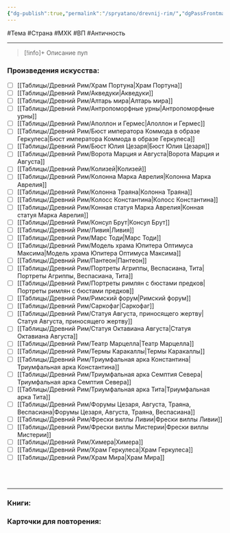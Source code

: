 ```yaml
---
{"dg-publish":true,"permalink":"/spryatano/drevnij-rim/","dgPassFrontmatter":true}
---
```


#Тема #Страна #МХК #ВП #Античность

---

> [!info]+ Описание
> пуп
### Произведения искусства:
- [ ] [[Таблицы/Древний Рим/Храм Портуна\|Храм Портуна]]
- [ ] [[Таблицы/Древний Рим/Акведуки\|Акведуки]]
- [ ] [[Таблицы/Древний Рим/Алтарь мира\|Алтарь мира]]
- [ ] [[Таблицы/Древний Рим/Антропоморфные урны\|Антропоморфные урны]]
- [ ] [[Таблицы/Древний Рим/Аполлон и Гермес\|Аполлон и Гермес]]
- [ ] [[Таблицы/Древний Рим/Бюст императора Коммода в образе Геркулеса\|Бюст императора Коммода в образе Геркулеса]]
- [ ] [[Таблицы/Древний Рим/Бюст Юлия Цезаря\|Бюст Юлия Цезаря]]
- [ ] [[Таблицы/Древний Рим/Ворота Марция и Августа\|Ворота Марция и Августа]]
- [ ] [[Таблицы/Древний Рим/Колизей\|Колизей]]
- [ ] [[Таблицы/Древний Рим/Колонна Марка Аврелия\|Колонна Марка Аврелия]]
- [ ] [[Таблицы/Древний Рим/Колонна Траяна\|Колонна Траяна]]
- [ ] [[Таблицы/Древний Рим/Колосс Константина\|Колосс Константина]]
- [ ] [[Таблицы/Древний Рим/Конная статуя Марка Аврелия\|Конная статуя Марка Аврелия]]
- [ ] [[Таблицы/Древний Рим/Консул Брут\|Консул Брут]]
- [ ] [[Таблицы/Древний Рим/Ливия\|Ливия]]
- [ ] [[Таблицы/Древний Рим/Марс Тоди\|Марс Тоди]]
- [ ] [[Таблицы/Древний Рим/Модель храма Юпитера Оптимуса Максима\|Модель храма Юпитера Оптимуса Максима]]
- [ ] [[Таблицы/Древний Рим/Пантеон\|Пантеон]]
- [ ] [[Таблицы/Древний Рим/Портреты Агриппы, Веспасиана, Тита\|Портреты Агриппы, Веспасиана, Тита]]
- [ ] [[Таблицы/Древний Рим/Портреты римлян с бюстами предков\|Портреты римлян с бюстами предков]]
- [ ] [[Таблицы/Древний Рим/Римский форум\|Римский форум]]
- [ ] [[Таблицы/Древний Рим/Саркофаг\|Саркофаг]]
- [ ] [[Таблицы/Древний Рим/Статуя Августа, приносящего жертву\|Статуя Августа, приносящего жертву]]
- [ ] [[Таблицы/Древний Рим/Статуя Октавиана Августа\|Статуя Октавиана Августа]]
- [ ] [[Таблицы/Древний Рим/Театр Марцелла\|Театр Марцелла]]
- [ ] [[Таблицы/Древний Рим/Термы Каракаллы\|Термы Каракаллы]]
- [ ] [[Таблицы/Древний Рим/Триумфальная арка Константина\|Триумфальная арка Константина]]
- [ ] [[Таблицы/Древний Рим/Триумфальная арка Семптия Севера\|Триумфальная арка Семптия Севера]]
- [ ] [[Таблицы/Древний Рим/Триумфальная арка Тита\|Триумфальная арка Тита]]
- [ ] [[Таблицы/Древний Рим/Форумы Цезаря, Августа, Траяна, Веспасиана\|Форумы Цезаря, Августа, Траяна, Веспасиана]]
- [ ] [[Таблицы/Древний Рим/Фрески виллы Ливии\|Фрески виллы Ливии]]
- [ ] [[Таблицы/Древний Рим/Фрески виллы Мистерии\|Фрески виллы Мистерии]]
- [ ] [[Таблицы/Древний Рим/Химера\|Химера]]
- [ ] [[Таблицы/Древний Рим/Храм Геркулеса\|Храм Геркулеса]]
- [ ] [[Таблицы/Древний Рим/Храм Мира\|Храм Мира]]
### ㅤ
---

### Книги:
### Карточки для повторения: